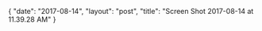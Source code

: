{
   "date": "2017-08-14",
   "layout": "post",
   "title": "Screen Shot 2017-08-14 at 11.39.28 AM"
}

